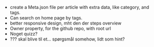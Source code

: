 * create a Meta.json file per article with extra data, like category, and tags.
* Can search on home page by tags.
* better responsive design, mht den der steps overview
* Owner property, for the github repo, with root url
* Noget quizz?
* ??? skal blive til et... spørgsmål somehow, lidt som hint?